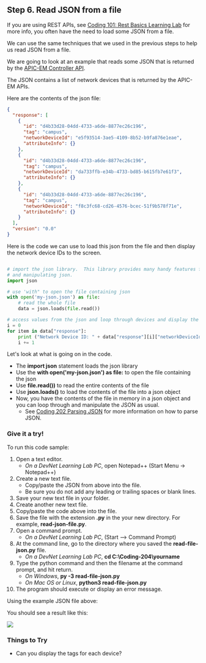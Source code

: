 ## Step 6. Read JSON from a file
If you are using REST APIs, see [Coding 101: Rest Basics Learning Lab](/#/labs/coding-101-rest-basics/step/1) for more info, you often have the need to load some JSON from a file.

We can use the same techniques that we used in the previous steps to help us read JSON from a file.

We are going to look at an example that reads some JSON that is returned by the [APIC-EM Controller API](https://developer.cisco.com/site/apic-em/).

The JSON contains a list of network devices that is returned by the APIC-EM APIs.

Here are the contents of the json file:

```json
{
  "response": [
    {
      "id": "d4b33d28-04dd-4733-a6de-8877ec26c196",
      "tag": "campus",
      "networkDeviceId": "e5f93514-3ae5-4109-8b52-b9fa876e1eae",
      "attributeInfo": {}
    },
    {
      "id": "d4b33d28-04dd-4733-a6de-8877ec26c196",
      "tag": "campus",
      "networkDeviceId": "da733ffb-e34b-4733-bd85-b615fb7e61f3",
      "attributeInfo": {}
    },
    {
      "id": "d4b33d28-04dd-4733-a6de-8877ec26c196",
      "tag": "campus",
      "networkDeviceId": "f8c3fc68-cd26-4576-bcec-51f9b578f71e",
      "attributeInfo": {}
    }
  ],
  "version": "0.0"
}

```

Here is the code we can use to load this json from the file and then display the network device IDs to the screen.

```python

# import the json library.  This library provides many handy features for formatting, displaying
# and manipulating json.
import json

# use 'with" to open the file containing json
with open('my-json.json') as file:
    # read the whole file
    data = json.loads(file.read())

# access values from the json and loop through devices and display the network device id
i = 0
for item in data["response"]:
    print ("Network Device ID: " + data["response"][i]["networkDeviceId"])
    i += 1

```

Let's look at what is going on in the code.

* The **import json** statement loads the json library
* Use the **with open('my-json.json') as file:** to open the file containing the json
* Use **file.read())** to read the entire contents of the file
* Use **json.loads()** to load the contents of the file into a json object
* Now, you have the contents of the file in memory in a json object and you can loop through and manipulate the JSON as usual.
    * See [Coding 202 Parsing JSON](/#/labs/coding-202-parsing-json/step/1) for more information on how to parse JSON.

### Give it a try!

To run this code sample:
1. Open a text editor.
    * *On a DevNet Learning Lab PC*, open Notepad++ (Start Menu -> Notepad++)
2. Create a new text file.
    * Copy/paste the JSON from above into the file.
    * Be sure you do not add any leading or trailing spaces or blank lines.
3. Save your new text file in your folder.
4. Create another new text file.
5. Copy/paste the code above into the file.
6. Save the file with the extension **.py** in the your new directory.  For example, **read-json-file.py**.
7. Open a command prompt.
    * *On a DevNet Learning Lab PC*, (Start --> Command Prompt)
8. At the command line, go to the directory where you saved the **read-file-json.py** file.
    * *On a DevNet Learning Lab PC*, **cd C:\Coding-204\yourname**
9. Type the python command and then the filename at the command prompt, and hit return.
    * *On Windows*, **py -3 read-file-json.py**
    * *On Mac OS or Linux*, **python3 read-file-json.py**
10. The program should execute or display an error message.

Using the example JSON file above:

You should see a result like this:

![](/posts/files/coding-204-reading-a-file/step6-results.jpg)

### Things to Try
* Can you display the tags for each device?
